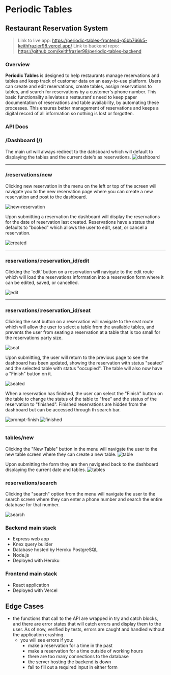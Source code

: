 # Periodic Tables
## Restaurant Reservation System

> Link to live app: https://periodic-tables-frontend-g5bb766k5-keithfrazier98.vercel.app/
> Link to backend repo: https://github.com/keithfrazier98/periodic-tables-backend

### Overview

**Periodic Tables** is designed to help restaurants manage reservations and tables and keep track of customer data on an easy-to-use platform. Users can create and edit reservations, create tables, assign reservations to tables, and search for reservations by a customer's phone number. This basic functionality alleviates a restaurant's need to keep paper documentation of reservations and table availability, by automating these processes. This ensures better management of reservations and keeps a digital record of all information so nothing is lost or forgotten.  

### API Docs

### /Dashboard (/)
The main url will always redirect to the dahsboard which will default to displaying the tables and the current date's as reservations. 
![dashboard](./images/Dashboard.png)

<hr>

### /reservations/new
Clicking new reservation in the menu on the left or top of the screen will navigate you to the new reservation page where you can create a new reservation and post to the dashboard. 

![new-reservation](./images/NewReservation.png)

Upon submitting a reservation the dashboard will display the reservations for the date of reservation last created. Reservations have a status that defaults to "booked" which allows the user to edit, seat, or cancel a reservation.

![created](./images/created.png)

<hr>

### reservations/:reservation_id/edit
Clicking the 'edit' button on a reservation will navigate to the edit route which will load the reservations information into a reservation form where it can be edited, saved, or cancelled. 

![edit](./images/edit.png)

<hr>

### reservations/:reservation_id/seat
Clicking the seat button on a reservation will navigate to the seat route which will allow the user to select a table from the available tables, and prevents the user from seating a reservation at a table that is too small for the reservations party size. 

![seat](./images/seat.png)

Upon submitting, the user will return to the previous page to see the dashboard has been updated, showing the reservation with status "seated" and the selected table with status "occupied". The table will also now have a "Finish" button on it. 

![seated](./images/seated.png)

When a reservation has finished, the user can select the "Finish" button on the table to change the status of the table to "free" and the status of the reservation to "finished". Finished reservations are hidden from the dashboard but can be accessed through th search bar. 

![prompt-finish](./images/prompt-finish.png)
![finished](./images/finished.png)

<hr>

### tables/new

Clicking the "New Table" button in the menu will navigate the user to the new table screen where they can create a new table. 
![table](./images/table.png)

Upon submitting the form they are then navigated back to the dashboard displaying the current date and tables. 
![tables](./images/tables.png)

### reservations/search

Clicking the "search" option from the menu will navigate the user to the search screen where they can enter a phone number and search the entire database for that number. 

![search](./images/search.png)


### Backend main stack
- Express web app
- Knex query builder
- Database hosted by Heroku PostgreSQL
- Node.js
- Deployed with Heroku

### Frontend main stack
- React application
- Deployed with Vercel



## Edge Cases
- the functions that call to the API are wrapped in try and catch blocks, and there are error states that will catch errors and display them to the user. As of now, verified by tests, errors are caught and handled without the application crashing. 
  - you will see errors if you: 
    - make a reservation for a time in the past 
    - make a reservation for a time outside of working hours 
    - there are too many connections to the database 
    - the server hosting the backend is down 
    - fail to fill out a required input in either form 